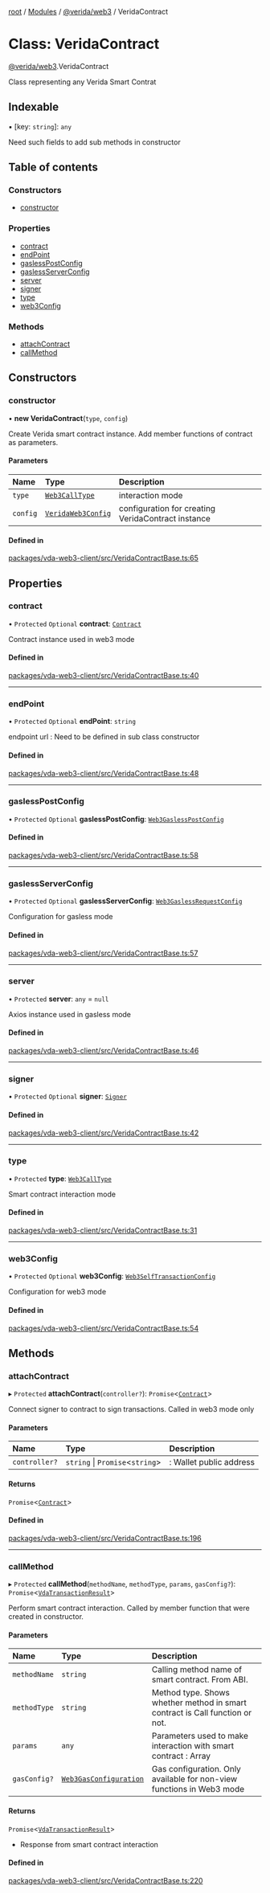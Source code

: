 [root](../README.md) / [Modules](../modules.md) / [@verida/web3](../modules/verida_web3.md) / VeridaContract

# Class: VeridaContract

[@verida/web3](../modules/verida_web3.md).VeridaContract

Class representing any Verida Smart Contrat

## Indexable

▪ [key: `string`]: `any`

Need such fields to add sub methods in constructor

## Table of contents

### Constructors

- [constructor](verida_web3.VeridaContract.md#constructor)

### Properties

- [contract](verida_web3.VeridaContract.md#contract)
- [endPoint](verida_web3.VeridaContract.md#endpoint)
- [gaslessPostConfig](verida_web3.VeridaContract.md#gaslesspostconfig)
- [gaslessServerConfig](verida_web3.VeridaContract.md#gaslessserverconfig)
- [server](verida_web3.VeridaContract.md#server)
- [signer](verida_web3.VeridaContract.md#signer)
- [type](verida_web3.VeridaContract.md#type)
- [web3Config](verida_web3.VeridaContract.md#web3config)

### Methods

- [attachContract](verida_web3.VeridaContract.md#attachcontract)
- [callMethod](verida_web3.VeridaContract.md#callmethod)

## Constructors

### constructor

• **new VeridaContract**(`type`, `config`)

Create Verida smart contract instance. Add member functions of contract as parameters.

#### Parameters

| Name | Type | Description |
| :------ | :------ | :------ |
| `type` | [`Web3CallType`](../modules/verida_web3._internal_.md#web3calltype) | interaction mode |
| `config` | [`VeridaWeb3Config`](../modules/verida_web3._internal_.md#veridaweb3config) | configuration for creating VeridaContract instance |

#### Defined in

[packages/vda-web3-client/src/VeridaContractBase.ts:65](https://github.com/verida/verida-js/blob/032961c/packages/vda-web3-client/src/VeridaContractBase.ts#L65)

## Properties

### contract

• `Protected` `Optional` **contract**: [`Contract`](verida_web3._internal_.Contract.md)

Contract instance used in web3 mode

#### Defined in

[packages/vda-web3-client/src/VeridaContractBase.ts:40](https://github.com/verida/verida-js/blob/032961c/packages/vda-web3-client/src/VeridaContractBase.ts#L40)

___

### endPoint

• `Protected` `Optional` **endPoint**: `string`

endpoint url : Need to be defined in sub class constructor

#### Defined in

[packages/vda-web3-client/src/VeridaContractBase.ts:48](https://github.com/verida/verida-js/blob/032961c/packages/vda-web3-client/src/VeridaContractBase.ts#L48)

___

### gaslessPostConfig

• `Protected` `Optional` **gaslessPostConfig**: [`Web3GaslessPostConfig`](../interfaces/verida_web3._internal_.Web3GaslessPostConfig.md)

#### Defined in

[packages/vda-web3-client/src/VeridaContractBase.ts:58](https://github.com/verida/verida-js/blob/032961c/packages/vda-web3-client/src/VeridaContractBase.ts#L58)

___

### gaslessServerConfig

• `Protected` `Optional` **gaslessServerConfig**: [`Web3GaslessRequestConfig`](../interfaces/verida_web3._internal_.Web3GaslessRequestConfig.md)

Configuration for gasless mode

#### Defined in

[packages/vda-web3-client/src/VeridaContractBase.ts:57](https://github.com/verida/verida-js/blob/032961c/packages/vda-web3-client/src/VeridaContractBase.ts#L57)

___

### server

• `Protected` **server**: `any` = `null`

Axios instance used in gasless mode

#### Defined in

[packages/vda-web3-client/src/VeridaContractBase.ts:46](https://github.com/verida/verida-js/blob/032961c/packages/vda-web3-client/src/VeridaContractBase.ts#L46)

___

### signer

• `Protected` `Optional` **signer**: [`Signer`](verida_web3._internal_.Signer.md)

#### Defined in

[packages/vda-web3-client/src/VeridaContractBase.ts:42](https://github.com/verida/verida-js/blob/032961c/packages/vda-web3-client/src/VeridaContractBase.ts#L42)

___

### type

• `Protected` **type**: [`Web3CallType`](../modules/verida_web3._internal_.md#web3calltype)

Smart contract interaction mode

#### Defined in

[packages/vda-web3-client/src/VeridaContractBase.ts:31](https://github.com/verida/verida-js/blob/032961c/packages/vda-web3-client/src/VeridaContractBase.ts#L31)

___

### web3Config

• `Protected` `Optional` **web3Config**: [`Web3SelfTransactionConfig`](../interfaces/verida_web3._internal_.Web3SelfTransactionConfig.md)

Configuration for web3 mode

#### Defined in

[packages/vda-web3-client/src/VeridaContractBase.ts:54](https://github.com/verida/verida-js/blob/032961c/packages/vda-web3-client/src/VeridaContractBase.ts#L54)

## Methods

### attachContract

▸ `Protected` **attachContract**(`controller?`): `Promise`<[`Contract`](verida_web3._internal_.Contract.md)\>

Connect signer to contract to sign transactions. Called in web3 mode only

#### Parameters

| Name | Type | Description |
| :------ | :------ | :------ |
| `controller?` | `string` \| `Promise`<`string`\> | : Wallet public address |

#### Returns

`Promise`<[`Contract`](verida_web3._internal_.Contract.md)\>

#### Defined in

[packages/vda-web3-client/src/VeridaContractBase.ts:196](https://github.com/verida/verida-js/blob/032961c/packages/vda-web3-client/src/VeridaContractBase.ts#L196)

___

### callMethod

▸ `Protected` **callMethod**(`methodName`, `methodType`, `params`, `gasConfig?`): `Promise`<[`VdaTransactionResult`](../interfaces/verida_web3._internal_.VdaTransactionResult.md)\>

Perform smart contract interaction. Called by member function that were created in constructor.

#### Parameters

| Name | Type | Description |
| :------ | :------ | :------ |
| `methodName` | `string` | Calling method name of smart contract. From ABI. |
| `methodType` | `string` | Method type. Shows whether method in smart contract is Call function or not. |
| `params` | `any` | Parameters used to make interaction with smart contract : Array |
| `gasConfig?` | [`Web3GasConfiguration`](../interfaces/verida_web3._internal_.Web3GasConfiguration.md) | Gas configuration. Only available for non-view functions in Web3 mode |

#### Returns

`Promise`<[`VdaTransactionResult`](../interfaces/verida_web3._internal_.VdaTransactionResult.md)\>

- Response from smart contract interaction

#### Defined in

[packages/vda-web3-client/src/VeridaContractBase.ts:220](https://github.com/verida/verida-js/blob/032961c/packages/vda-web3-client/src/VeridaContractBase.ts#L220)
